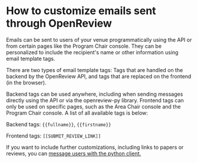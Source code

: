 # How to customize emails sent through OpenReview

Emails can be sent to users of your venue programmatically using the API or from certain pages like the Program Chair console. They can be personalized to include the recipient's name or other information using email template tags.

There are two types of email template tags: Tags that are handled on the backend by the OpenReview API, and tags that are replaced on the frontend (in the browser).&#x20;

Backend tags can be used anywhere, including when sending messages directly using the API or via the openreview-py library. Frontend tags can only be used on specific pages, such as the Area Chair console and the Program Chair console. A list of all available tags is below:

Backend tags: `{{fullname}}`, `{{firstname}}`

Frontend tags: `[[SUBMIT_REVIEW_LINK]]`

If you want to include further customizations, including links to papers or reviews, you can [message users with the python client.](how-to-send-messages-with-the-python-client.md)
